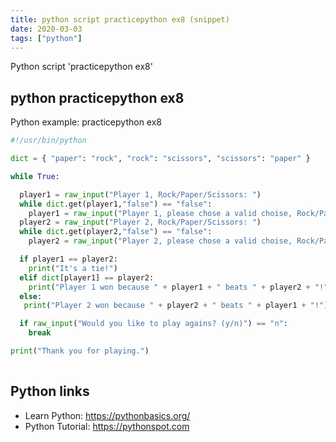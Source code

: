 ```yaml
---
title: python script practicepython ex8 (snippet)
date: 2020-03-03
tags: ["python"]
---
```

Python script 'practicepython ex8'


## python practicepython ex8

Python example: practicepython ex8

```python
#!/usr/bin/python

dict = { "paper": "rock", "rock": "scissors", "scissors": "paper" }

while True:

  player1 = raw_input("Player 1, Rock/Paper/Scissors: ")
  while dict.get(player1,"false") == "false":
    player1 = raw_input("Player 1, please chose a valid choise, Rock/Paper/Scissors: ")
  player2 = raw_input("Player 2, Rock/Paper/Scissors: ")
  while dict.get(player2,"false") == "false":
    player2 = raw_input("Player 2, please chose a valid choise, Rock/Paper/Scissors: ")

  if player1 == player2:
    print("It's a tie!")
  elif dict[player1] == player2:
    print("Player 1 won because " + player1 + " beats " + player2 + "!")
  else:
   print("Player 2 won because " + player2 + " beats " + player1 + "!")

  if raw_input("Would you like to play agains? (y/n)") == "n":
    break

print("Thank you for playing.")
  


```

## Python links

- Learn Python: https://pythonbasics.org/
- Python Tutorial: https://pythonspot.com
